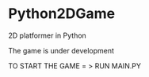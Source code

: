 # Python2DGame
2D platformer in Python

The game is under development

TO START THE GAME = > RUN MAIN.PY
